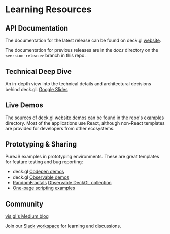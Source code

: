 # Learning Resources

## API Documentation

The documentation for the latest release can be found on deck.gl [website](https://deck.gl/docs).

The documentation for previous releases are in the *docs* directory on the `<version-release>` branch in this repo.

## Technical Deep Dive

An in-depth view into the technical details and architectural decisions behind deck.gl. [Google Slides](https://docs.google.com/presentation/d/1qtXUQzMuIa8NYIKUa1RKfSwvgpeccY-wrPrYqsb_8rE/edit#slide=id.g7db7fb98fb_0_45)

## Live Demos

The sources of deck.gl [website demos](https://deck.gl/examples) can be found in the repo's [examples](https://github.com/visgl/deck.gl/tree/master/examples) directory. Most of the applications use React, although non-React templates are provided for developers from other ecosystems.

## Prototyping & Sharing

PureJS examples in prototyping environments. These are great templates for feature testing and bug reporting:

* deck.gl [Codepen demos](https://codepen.io/vis-gl/)
* deck.gl [Observable demos](https://beta.observablehq.com/@pessimistress)
* [RandomFractals](https://github.com/RandomFractals) [Observable DeckGL collection](https://observablehq.com/collection/@randomfractals/deckgl)
* [One-page scripting examples](http://deck.gl/showcases/gallery/)

## Community

[vis.gl's Medium blog](https://medium.com/vis-gl) 

Join our [Slack workspace](https://slack-invite.openjsf.org/) for learning and discussions.
